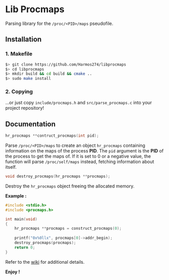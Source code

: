 # Lib Procmaps
Parsing library for the `/proc/<PID>/maps` pseudofile.
<br>

## Installation

### 1. Makefile
```sh
$> git clone https://github.com/Harmos274/libprocmaps
$> cd libprocmaps
$> mkdir build && cd build && cmake ..
$> sudo make install
```

### 2. Copying
...or just copy `include/procmaps.h` and `src/parse_procmaps.c` into your project repository!
<br>

## Documentation

```C
hr_procmaps **contruct_procmaps(int pid);
```
Parse `/proc/<PID>/maps` to create an object `hr_procmaps` containing information on the maps of the process **PID**.
The `pid` argument is the **PID** of the process to get the maps of. If it is set to 0 or a negative value, the function will parse `/proc/self/maps` instead, fetching information about itself.

```C
void destroy_procmaps(hr_procmaps **procmaps);
```
Destroy the `hr_procmaps` object freeing the allocated memory.

**Example :**
```C
#include <stdio.h>
#include <procmaps.h>

int main(void)
{
	hr_procmaps **procmaps = construct_procmaps(0);
	
	printf("0x%0llx", procmaps[0]->addr_begin);
	destroy_procmaps(procmaps);
	return 0;
}
```


Refer to the [wiki](https://github.com/Harmos274/libprocmaps/wiki) for additional details.


**Enjoy !**
